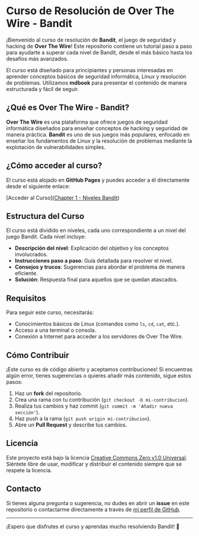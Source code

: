 # Curso de Resolución de Over The Wire - Bandit

¡Bienvenido al curso de resolución de **Bandit**, el juego de seguridad y hacking de **Over The Wire**! Este repositorio contiene un tutorial paso a paso para ayudarte a superar cada nivel de Bandit, desde el más básico hasta los desafíos más avanzados.

El curso está diseñado para principiantes y personas interesadas en aprender conceptos básicos de seguridad informática, Linux y resolución de problemas. Utilizamos **mdbook** para presentar el contenido de manera estructurada y fácil de seguir.

## ¿Qué es Over The Wire - Bandit?

**Over The Wire** es una plataforma que ofrece juegos de seguridad informática diseñados para enseñar conceptos de hacking y seguridad de manera práctica. **Bandit** es uno de sus juegos más populares, enfocado en enseñar los fundamentos de Linux y la resolución de problemas mediante la explotación de vulnerabilidades simples.

## ¿Cómo acceder al curso?

El curso está alojado en **GitHub Pages** y puedes acceder a él directamente desde el siguiente enlace:

[Acceder al Curso]([Chapter 1 - Niveles Bandit](https://jtoledom1.github.io/mdbook_bandit/))

## Estructura del Curso

El curso está dividido en niveles, cada uno correspondiente a un nivel del juego Bandit. Cada nivel incluye:

- **Descripción del nivel**: Explicación del objetivo y los conceptos involucrados.
- **Instrucciones paso a paso**: Guía detallada para resolver el nivel.
- **Consejos y trucos**: Sugerencias para abordar el problema de manera eficiente.
- **Solución**: Respuesta final para aquellos que se quedan atascados.

## Requisitos

Para seguir este curso, necesitarás:

- Conocimientos básicos de Linux (comandos como `ls`, `cd`, `cat`, etc.).
- Acceso a una terminal o consola.
- Conexión a Internet para acceder a los servidores de Over The Wire.

## Cómo Contribuir

¡Este curso es de código abierto y aceptamos contribuciones! Si encuentras algún error, tienes sugerencias o quieres añadir más contenido, sigue estos pasos:

1. Haz un **fork** del repositorio.
2. Crea una rama con tu contribución (`git checkout -b mi-contribucion`).
3. Realiza tus cambios y haz commit (`git commit -m 'Añadir nueva sección'`).
4. Haz push a la rama (`git push origin mi-contribucion`).
5. Abre un **Pull Request** y describe tus cambios.

## Licencia

Este proyecto está bajo la licencia [Creative Commons Zero v1.0 Universal](LICENSE). Siéntete libre de usar, modificar y distribuir el contenido siempre que se respete la licencia.

## Contacto

Si tienes alguna pregunta o sugerencia, no dudes en abrir un **issue** en este repositorio o contactarme directamente a través de [mi perfil de GitHub](https://github.com/jtoledom1).

---

¡Espero que disfrutes el curso y aprendas mucho resolviendo Bandit! 🚀
